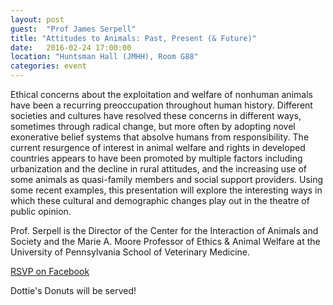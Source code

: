```yaml
---
layout: post
guest:  "Prof James Serpell"
title: "Attitudes to Animals: Past, Present (& Future)"
date:   2016-02-24 17:00:00
location: "Huntsman Hall (JMHH), Room G88"
categories: event
---
```


Ethical concerns about the exploitation and welfare of nonhuman animals have been a recurring preoccupation throughout human history. Different societies and cultures have resolved these concerns in different ways, sometimes through radical change, but more often by adopting novel exonerative belief systems that absolve humans from responsibility. The current resurgence of interest in animal welfare and rights in developed countries appears to have been promoted by multiple factors including urbanization and the decline in rural attitudes, and the increasing use of some animals as quasi-family members and social support providers. Using some recent examples, this presentation will explore the interesting ways in which these cultural and demographic changes play out in the theatre of public opinion.

Prof. Serpell is the Director of the Center for the Interaction of Animals and Society and the Marie A. Moore Professor of Ethics & Animal Welfare at the University of Pennsylvania School of Veterinary Medicine. 

[RSVP on Facebook](https://www.facebook.com/events/883312845099738/)

Dottie's Donuts will be served!
